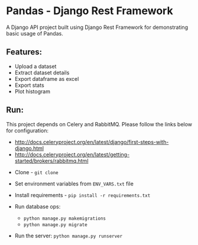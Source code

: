 # Pandas - Django Rest Framework

A Django API project built using Django Rest Framework for demonstrating basic usage of Pandas.

## Features:

- Upload a dataset
- Extract dataset details
- Export dataframe as excel
- Export stats
- Plot histogram

## Run:

This project depends on Celery and RabbitMQ. Please follow the links below for configuration:

- http://docs.celeryproject.org/en/latest/django/first-steps-with-django.html
- http://docs.celeryproject.org/en/latest/getting-started/brokers/rabbitmq.html

* Clone - `git clone`

* Set environment variables from `ENV_VARS.txt` file

* Install requirements - `pip install -r requirements.txt`

* Run database ops:
    - `python manage.py makemigrations`
    - `python manage.py migrate`

* Run the server: `python manage.py runserver`
